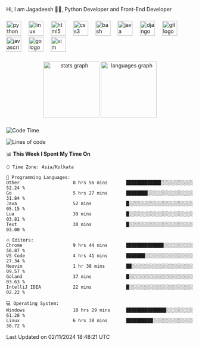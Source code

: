 <p align="left">Hi, I am Jagadeesh 👾👾, Python Developer and Front-End Developer </p>

###

<div align="left">
  <img src="https://cdn.jsdelivr.net/gh/devicons/devicon/icons/python/python-original.svg" height="40" alt="python logo"  />
  <img width="12" />
  <img src="https://cdn.jsdelivr.net/gh/devicons/devicon/icons/linux/linux-original.svg" height="40" alt="linux logo"  />
  <img width="12" />
  <img src="https://cdn.jsdelivr.net/gh/devicons/devicon/icons/html5/html5-original.svg" height="40" alt="html5 logo"  />
  <img width="12" />
  <img src="https://cdn.jsdelivr.net/gh/devicons/devicon/icons/css3/css3-original.svg" height="40" alt="css3 logo"  />
  <img width="12" />
  <img src="https://cdn.jsdelivr.net/gh/devicons/devicon/icons/bash/bash-original.svg" height="40" alt="bash logo"  />
  <img width="12" />
  <img src="https://cdn.jsdelivr.net/gh/devicons/devicon/icons/java/java-original.svg" height="40" alt="java logo"  />
  <img width="12" />
  <img src="https://cdn.jsdelivr.net/gh/devicons/devicon/icons/django/django-plain.svg" height="40" alt="django logo"  />
  <img width="12" />
  <img src="https://cdn.jsdelivr.net/gh/devicons/devicon/icons/git/git-original.svg" height="40" alt="git logo"  />
  <img width="12" />
  <img src="https://cdn.jsdelivr.net/gh/devicons/devicon/icons/javascript/javascript-original.svg" height="40" alt="javascript logo"  />
  <img width="12" />
  <img src="https://cdn.jsdelivr.net/gh/devicons/devicon/icons/go/go-original.svg" height="40" alt="go logo"  />
  <img width="12" />
  <img src="https://cdn.jsdelivr.net/gh/devicons/devicon/icons/vim/vim-original.svg" height="40" alt="vim logo"  />
</div>

###

<div align="center">
  <img src="https://github-readme-stats.vercel.app/api?username=JagadeeshKEEE&hide_title=false&hide_rank=false&show_icons=true&include_all_commits=true&count_private=true&disable_animations=false&theme=dracula&locale=en&hide_border=false&order=1" height="150" alt="stats graph"  />
  <img src="https://github-readme-stats.vercel.app/api/top-langs?username=JagadeeshKEEE&locale=en&hide_title=false&layout=compact&card_width=320&langs_count=5&theme=dracula&hide_border=false&order=2" height="150" alt="languages graph"  />
</div>

###
<!--START_SECTION:waka-->
![Code Time](http://img.shields.io/badge/Code%20Time-372%20hrs%2029%20mins-blue)

![Lines of code](https://img.shields.io/badge/From%20Hello%20World%20I%27ve%20Written-970%20lines%20of%20code-blue)

📊 **This Week I Spent My Time On** 

```text
🕑︎ Time Zone: Asia/Kolkata

💬 Programming Languages: 
Other                    8 hrs 56 mins       █████████████░░░░░░░░░░░░   52.24 % 
Go                       5 hrs 27 mins       ████████░░░░░░░░░░░░░░░░░   31.84 % 
Java                     52 mins             █░░░░░░░░░░░░░░░░░░░░░░░░   05.15 % 
Lua                      39 mins             █░░░░░░░░░░░░░░░░░░░░░░░░   03.81 % 
Text                     30 mins             █░░░░░░░░░░░░░░░░░░░░░░░░   03.00 % 

🔥 Editors: 
Chrome                   9 hrs 44 mins       ██████████████░░░░░░░░░░░   56.87 % 
VS Code                  4 hrs 41 mins       ███████░░░░░░░░░░░░░░░░░░   27.34 % 
Neovim                   1 hr 38 mins        ██░░░░░░░░░░░░░░░░░░░░░░░   09.57 % 
Goland                   37 mins             █░░░░░░░░░░░░░░░░░░░░░░░░   03.63 % 
IntelliJ IDEA            22 mins             █░░░░░░░░░░░░░░░░░░░░░░░░   02.22 % 

💻 Operating System: 
Windows                  10 hrs 29 mins      ███████████████░░░░░░░░░░   61.28 % 
Linux                    6 hrs 38 mins       ██████████░░░░░░░░░░░░░░░   38.72 % 
```


 Last Updated on 02/11/2024 18:48:21 UTC
<!--END_SECTION:waka-->

